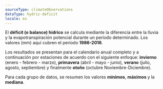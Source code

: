 ```yaml
---
sourceType: climateObservations
dataType: hydric-deficit
locale: es
---
```


El **déficit (o balance) hídrico** se calcula mediante la diferencia entre la
lluvia y la evapotranspiración potencial durante un período determinado. Los
valores (mm) aquí cubren el período **1986-2016**.

Los resultados se presentan para el calendario anual completo y a continuación
por estaciones de acuerdo con el siguiente enfoque: **invierno** (enero -
febrero - marzo), **primavera** (abril - mayo - junio), **verano** (julio,
agosto, septiembre) y finalmente **otoño** (octubre Noviembre-Diciembre).

Para cada grupo de datos, se resumen los valores **mínimos**, **máximos** y la
**mediana**.

